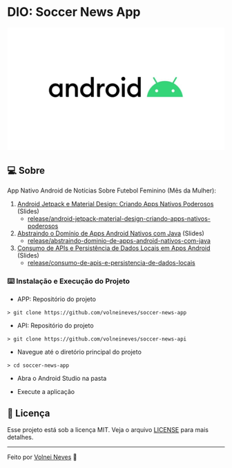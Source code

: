 # DIO: Soccer News App

![Logo do Markdown](./assets/mobile.png)

## :computer: Sobre

App Nativo Android de Notícias Sobre Futebol Feminino (Mês da Mulher):

1. [Android Jetpack e Material Design: Criando Apps Nativos Poderosos](https://docs.google.com/presentation/d/1ECgeecAT5A1Mh0Mh-mbs4R2_wb4AHJLE/edit?usp=sharing&ouid=107980611913120181649&rtpof=true&sd=true) (Slides)
   - [release/android-jetpack-material-design-criando-apps-nativos-poderosos](https://github.com/digitalinnovationone/soccer-news-app/tree/release/android-jetpack-material-design-criando-apps-nativos-poderosos)
1. [Abstraindo o Domínio de Apps Android Nativos com Java](https://docs.google.com/presentation/d/1-SY1Ryx0GvPAmmiUA1w0ewCtCiJxBwQg/edit?usp=sharing&ouid=107980611913120181649&rtpof=true&sd=true) (Slides)
   - [release/abstraindo-dominio-de-apps-android-nativos-com-java](https://github.com/digitalinnovationone/soccer-news-app/tree/release/abstraindo-dominio-de-apps-android-nativos-com-java)
1. [Consumo de APIs e Persistência de Dados Locais em Apps Android](https://docs.google.com/presentation/d/1FrsBIZ5v7scAZwzUfmQK7wPLl-NRU-LA/edit?usp=sharing&ouid=107980611913120181649&rtpof=true&sd=true) (Slides)
   - [release/consumo-de-apis-e-persistencia-de-dados-locais](https://github.com/digitalinnovationone/soccer-news-app/tree/release/consumo-de-apis-e-persistencia-de-dados-locais)

### :keyboard: Instalação e Execução do Projeto

- APP: Repositório do projeto

```
> git clone https://github.com/volneineves/soccer-news-app
```

- API: Repositório do projeto

```
> git clone https://github.com/volneineves/soccer-news-api
```

- Navegue até o diretório principal do projeto

```
> cd soccer-news-app
```

- Abra o Android Studio na pasta

- Execute a aplicação

## :memo: Licença

Esse projeto está sob a licença MIT. Veja o arquivo [LICENSE](https://github.com/git/git-scm.com/blob/master/MIT-LICENSE.txt) para mais detalhes.

---

Feito por <a href="https://www.linkedin.com/in/volnei-neves">Volnei Neves</a> :wave:
